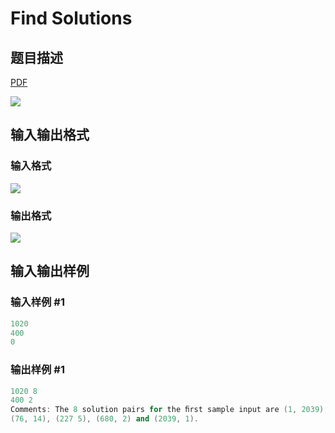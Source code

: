 # Find Solutions

## 题目描述

[problemUrl]: https://uva.onlinejudge.org/index.php?option=com_onlinejudge&Itemid=8&category=242&page=show_problem&problem=3156

[PDF](https://uva.onlinejudge.org/external/120/p12005.pdf)

![](https://cdn.luogu.com.cn/upload/vjudge_pic/UVA12005/70d4fdfae663d7f3ee9ea2851151073515053998.png)

## 输入输出格式

### 输入格式

![](https://cdn.luogu.com.cn/upload/vjudge_pic/UVA12005/4c7858554f5a183f55bb8717d7092cb4fd33cd35.png)

### 输出格式

![](https://cdn.luogu.com.cn/upload/vjudge_pic/UVA12005/251982f5221f95d4ad8242d2f55edffac98fbbbf.png)

## 输入输出样例

### 输入样例 #1

```cpp
1020
400
0
```


### 输出样例 #1

```cpp
1020 8
400 2
Comments: The 8 solution pairs for the ﬁrst sample input are (1, 2039), (2, 680), (5, 227), (14, 76),
(76, 14), (227 5), (680, 2) and (2039, 1).
```


